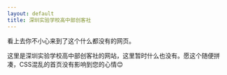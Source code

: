 ```yaml
---
layout: default
title: 深圳实验学校高中部创客社
---
```


看上去你不小心来到了这个什么都没有的网页。

这里是深圳实验学校高中部创客社的网站，这里暂时什么也没有。愿这个随便拼凑，CSS混乱的首页没有影响到您的心情😊

